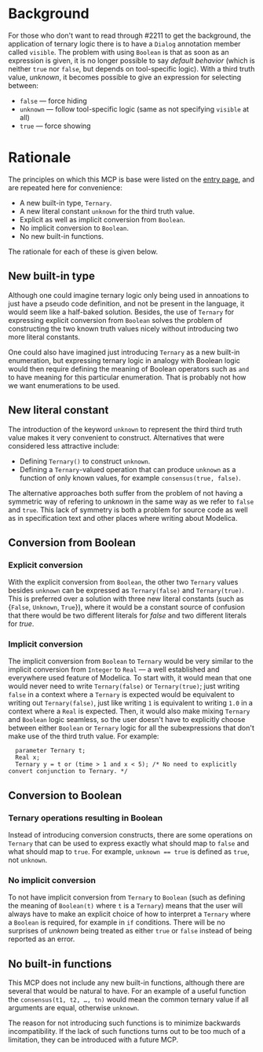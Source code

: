 # Background
For those who don't want to read through #2211 to get the background, the application of ternary logic there is to have a `Dialog` annotation member called `visible`.  The problem with using `Boolean` is that as soon as an expression is given, it is no longer possible to say _default behavior_ (which is neither `true` nor `false`, but depends on tool-specific logic).  With a third truth value, _unknown_, it becomes possible to give an expression for selecting between:
- `false` — force hiding
- `unknown` — follow tool-specific logic (same as not specifying `visible` at all)
- `true` — force showing

# Rationale
The principles on which this MCP is base were listed on the [entry page](ReadMe.md), and are repeated here for convenience:
- A new built-in type, `Ternary`.
- A new literal constant `unknown` for the third truth value.
- Explicit as well as implicit conversion from `Boolean`.
- No implicit conversion to `Boolean`.
- No new built-in functions.

The rationale for each of these is given below.

## New built-in type
Although one could imagine ternary logic only being used in annoations to just have a pseudo code definition, and not be present in the language, it would seem like a half-baked solution.  Besides, the use of `Ternary` for expressing explicit conversion from `Boolean` solves the problem of constructing the two known truth values nicely without introducing two more literal constants.

One could also have imagined just introducing `Ternary` as a new built-in enumeration, but expressing ternary logic in analogy with Boolean logic would then require defining the meaning of Boolean operators such as `and` to have meaning for this particular enumeration.  That is probably not how we want enumerations to be used.

## New literal constant
The introduction of the keyword `unknown` to represent the third third truth value makes it very convenient to construct.  Alternatives that were considered less attractive include:
- Defining `Ternary()` to construct `unknown`.
- Defining a `Ternary`-valued operation that can produce `unknown` as a function of only known values, for example `consensus(true, false)`.

The alternative approaches both suffer from the problem of not having a symmetric way of refering to _unknown_ in the same way as we refer to `false` and `true`.  This lack of symmetry is both a problem for source code as well as in specification text and other places where writing about Modelica.

## Conversion from Boolean

### Explicit conversion
With the explicit conversion from `Boolean`, the other two `Ternary` values besides `unknown` can be expressed as `Ternary(false)` and `Ternary(true)`.  This is preferred over a solution with three new literal constants (such as {`False`, `Unknown`, `True`}), where it would be a constant source of confusion that there would be two different literals for _false_ and two different literals for _true_.

### Implicit conversion
The implicit conversion from `Boolean` to `Ternary` would be very similar to the implicit conversion from `Integer` to `Real` — a well established and everywhere used feature of Modelica.  To start with, it would mean that one would never need to write `Ternary(false)` or `Ternary(true)`; just writing `false` in a context where a `Ternary` is expected would be equivalent to writing out `Ternary(false)`, just like writing `1` is equivalent to writing `1.0` in a context where a `Real` is expected.  Then, it would also make mixing `Ternary` and `Boolean` logic seamless, so the user doesn't have to explicitly choose between either `Boolean` or `Ternary` logic for all the subexpressions that don't make use of the third truth value.  For example:
```
  parameter Ternary t;
  Real x;
  Ternary y = t or (time > 1 and x < 5); /* No need to explicitly convert conjunction to Ternary. */
```

## Conversion to Boolean

### Ternary operations resulting in Boolean
Instead of introducing conversion constructs, there are some operations on `Ternary` that can be used to express exactly what should map to `false` and what should map to `true`.  For example, `unknown == true` is defined as `true`, not `unknown`.

### No implicit conversion
To not have implicit conversion from `Ternary` to `Boolean` (such as defining the meaning of `Boolean(t)` where `t` is a `Ternary`) means that the user will always have to make an explicit choice of how to interpret a `Ternary` where a `Boolean` is required, for example in `if` conditions.  There will be no surprises of _unknown_ being treated as either `true` or `false` instead of being reported as an error.

## No built-in functions
This MCP does not include any new built-in functions, although there are several that would be natural to have.  For an example of a useful function the `consensus(t1, t2, …, tn)` would mean the common ternary value if all arguments are equal, otherwise `unknown`.

The reason for not introducing such functions is to minimize backwards incompatibility.  If the lack of such functions turns out to be too much of a limitation, they can be introduced with a future MCP.
